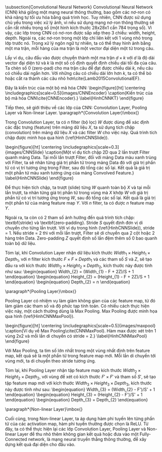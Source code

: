 \subsection{Convolutional Neural Network}
Convolutional Neural Network (CNN) khá giống một mạng neural thông thường, bao gồm các nơ-ron có khả năng tự tối ưu hóa bằng quá trình học. Tuy nhiên, CNN được sử dụng chủ yếu trong việc xử lý ảnh, vì nếu sử dụng mạng nơ-ron thông thường sẽ cần rất nhiều trọng số (một hình kích thước 28x28x1 cần 784 trọng số). Vì vậy, các lớp trong CNN có nơ-ron được sắp xếp theo 3 chiều: width, height, depth. Ngoài ra, các nơ-ron trong một lớp chỉ liên kết với 1 vùng nhỏ trong lớp trước nó. Trong xử lý ngôn ngữ tự nhiên, ta có thể thay hình ảnh bằng một ma trận, mỗi hàng của ma trận là một vector đại diện một từ trong câu.

Lấy ví dụ, câu đầu vào được chuyển thành một ma trận $d \times k$ với $d$ là độ dài vector đại diện từ và $k$ là một số cố định quyết định chiều dài tối đa của câu. Ta chèn số 0 (zero-pad) cho ma trận câu để đạt được chiều dài $k$, nếu câu có chiều dài ngắn hơn. Với những câu có chiều dài lớn hơn $k$, ta có thể bỏ hoặc cắt ra thành các câu nhỏ hơn\cite{Lamb2015ConvolutionalEF}.   

Đây là kiến trúc của một bộ mã hóa CNN:
\begin{figure}[ht]
	\centering
	\includegraphics[scale=0.5]{images/CNNEncoder}
	\caption{Kiến trúc của bộ mã hóa CNN\cite{CNNEncoder}.}
	\label{HinhCNNKT}
\end{figure}

Tiếp theo, sẽ giới thiệu về các lớp của CNN: Convolution Layer, Pooling Layer và Non-linear Layer. 
\paragraph*{Convolution Layer}\mbox{}

Trong Convolution Layer, ta có $n$ filter (bộ lọc) $W$ được dùng để xác định các đặc trưng (feature) trên mảng dữ liệu $X$, ta sử dụng tích chập (convolution) trên mảng dữ liệu $X$ và các filter $W$ cho việc này. Quá trình tích chập được minh họa qua hình (\ref{HinhCNNSlide}).

\begin{figure}[ht]
	\centering
	\includegraphics[scale=0.3]{images/CNNSlide}
	\caption{Một ví dụ tích chập 2D qua 2 lần trượt Filter quanh mảng Data. Tại mỗi lần trượt Filter, đối với mảng Data màu xanh trùng với Filter, ta sẽ nhân từng giá trị phần tử trong mảng Data đó với giá trị phần tử có vị trí tương ứng trong Filter, sau đó tổng các số lại. Kết quả là giá trị một phần tử màu xanh tương ứng của mảng Convolved Feature.}
	\label{HinhCNNSlide}
\end{figure}

Để thực hiện tích chập, ta trượt (slide) từng $W$ quanh toàn bộ $X$ và tại mỗi lần trượt, ta nhân từng giá trị phần tử trong vùng mà $X$ khớp $W$ với giá trị phần tử có vị trí tương ứng trong $W$, sau đó tổng các số lại. Kết quả là giá trị một phần tử của mảng feature map $Y$. Với $n$ filter, ta có được $n$ feature map $Y$.

Ngoài ra, ta còn có 2 tham số ảnh hưởng đến quá trình tích chập: \textbf{stride} và \textbf{zero-padding}. Stride $S$ quyết định đơn vị di chuyển cho từng lần trượt. Với ví dụ trong hình (\ref{HinhCNNSlide}), stride = 1. Nếu stride = 2 thì với mỗi lần trượt, Filter sẽ di chuyển qua 2 cột hoặc 2 hàng trên Data. Zero-padding $Z$ quyết định số lần đệm thêm số 0 bao quanh toàn bộ dữ liệu. 

Tóm lại, khi Convolution Layer nhận dữ liệu kích thước $Width_{1} \times Height_{1} \times Depth_{1}$, với $n$ filter kích thước $F \times F \times Depth_{1}$ và các tham số $S$ và $Z$, sẽ tạo đầu ra với kích thước $Width_{2} \times Height_{2} \times Depth_{2}$, kích thước này được tính như sau:
\begin{equation}
Width_{2} = (Width_{1} - F + 2Z)/S + 1
\end{equation}
\begin{equation}
Height_{2} = (Height_{1} - F + 2Z)/S + 1
\end{equation}
\begin{equation}
Depth_{2} = n
\end{equation}

\paragraph*{Pooling Layer}\mbox{}

Pooling Layer có nhiệm vụ làm giảm không gian của các feature map, từ đó làm giảm các tham số và độ phức tạp tính toán. Có nhiều cách thực hiện việc này, một cách thường dùng là Max Pooling. Max Pooling được minh họa qua hình (\ref{HinhCNNMaxPool}).

\begin{figure}[ht]
	\centering
	\includegraphics[scale=0.5]{images/maxpool}
	\caption{Ví dụ về Max Pooling\cite{CNNMaxPool}. Hàm max được xét trên 1 vùng 2x2 và mỗi lần di chuyển có stride = 2.}
	\label{HinhCNNMaxPool}
\end{figure}

Với Max Pooling, ta tìm số lớn nhất trong một vùng nhất định trên feature map, kết quả sẽ là một phần tử trong feature map mới. Mỗi lần di chuyển tới vùng mới, ta di chuyển theo stride tương ứng.

Tóm lại, khi Pooling Layer nhận tập feature map kích thước $Width_{2} \times Height_{2} \times Depth_{2}$, với vùng để xét có kích thước $F' \times F'$ và tham số $S'$, sẽ tạo tập feature map mới với kích thước $Width_{3} \times Height_{3} \times Depth_{3}$, kích thước này được tính như sau:
\begin{equation}
Width_{3} = (Width_{2} - F')/S' + 1
\end{equation}
\begin{equation}
Height_{3} = (Height_{2} - F')/S' + 1
\end{equation}
\begin{equation}
Depth_{3} = Depth_{2}
\end{equation}

\paragraph*{Non-linear Layer}\mbox{}

Cuối cùng, trong Non-linear Layer, ta áp dụng hàm phi tuyến lên từng phần tử của các activation map, hàm phi tuyến thường được chọn là ReLU. Từ đây, ta có thể thực hiện lại các lớp Convolution Layer, Pooling Layer và Non-linear Layer để thu nhỏ thêm không gian kết quả hoặc đưa vào một Fully-Connected network, là mạng neural truyền thẳng thông thường, để xây dựng kết quả đại diện cho đầu vào.
